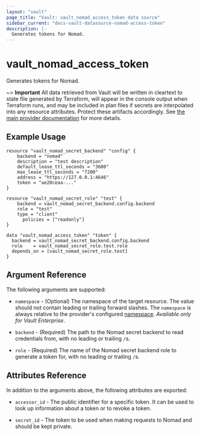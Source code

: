```yaml
---
layout: "vault"
page_title: "Vault: vault_nomad_access_token data source"
sidebar_current: "docs-vault-datasource-nomad-access-token"
description: |-
  Generates tokens for Nomad.
---
```


# vault\_nomad\_access\_token

Generates tokens for Nomad.

~> **Important** All data retrieved from Vault will be
written in cleartext to state file generated by Terraform, will appear in
the console output when Terraform runs, and may be included in plan files
if secrets are interpolated into any resource attributes.
Protect these artifacts accordingly. See
[the main provider documentation](../index.html)
for more details.

## Example Usage

```hcl
resource "vault_nomad_secret_backend" "config" {
	backend = "nomad"
	description = "test description"
	default_lease_ttl_seconds = "3600"
	max_lease_ttl_seconds = "7200"
	address = "https://127.0.0.1:4646"
	token = "ae20ceaa-..."
}

resource "vault_nomad_secret_role" "test" {
    backend = vault_nomad_secret_backend.config.backend
    role = "test"
    type = "client"
	  policies = ["readonly"]
}

data "vault_nomad_access_token" "token" {
  backend = vault_nomad_secret_backend.config.backend
  role    = vault_nomad_secret_role.test.role
  depends_on = [vault_nomad_secret_role.test]
}
```

## Argument Reference

The following arguments are supported:

* `namespace` - (Optional) The namespace of the target resource.
  The value should not contain leading or trailing forward slashes.
  The `namespace` is always relative to the provider's configured [namespace](../index.html#namespace).
  *Available only for Vault Enterprise*.

* `backend` - (Required) The path to the Nomad secret backend to
read credentials from, with no leading or trailing `/`s.

* `role` - (Required) The name of the Nomad secret backend role to generate
a token for, with no leading or trailing `/`s.

## Attributes Reference

In addition to the arguments above, the following attributes are exported:

* `accessor_id` - The public identifier for a specific token. It can be used 
to look up information about a token or to revoke a token.

* `secret_id` - The token to be used when making requests to Nomad and should be kept private.